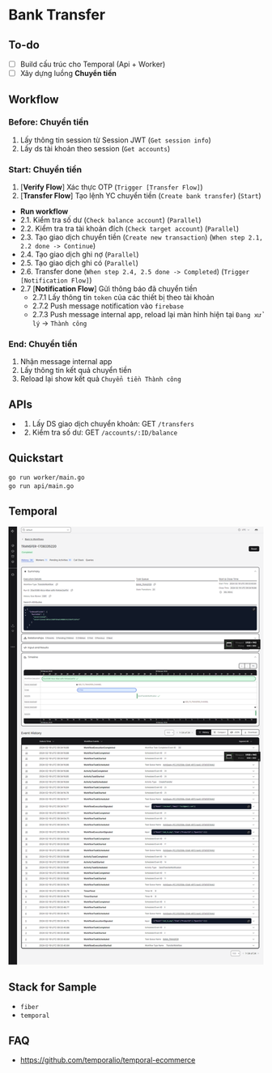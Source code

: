 # Bank Transfer

## To-do

- [ ] Build cấu trúc cho Temporal (Api + Worker)
- [ ] Xây dựng luồng **Chuyển tiền**

## Workflow

### Before: Chuyển tiền

1. Lấy thông tin session từ Session JWT (`Get session info`)
2. Lấy ds tài khoản theo session (`Get accounts`)

### Start: Chuyển tiền

1. [**Verify Flow**] Xác thực OTP (`Trigger [Transfer Flow]`)
2. [**Transfer Flow**] Tạo lệnh YC chuyển tiền (`Create bank transfer`) (`Start`)
  - **Run workflow**
  - 2.1. Kiểm tra số dư (`Check balance account`) (`Parallel`)
  - 2.2. Kiểm tra tra tài khoản đích (`Check target account`) (`Parallel`)
  - 2.3. Tạo giao dịch chuyển tiền (`Create new transaction`) (`When step 2.1, 2.2 done -> Continue`)
  - 2.4. Tạo giao dịch ghi nợ (`Parallel`)
  - 2.5. Tạo giao dịch ghi có (`Parallel`)
  - 2.6. Transfer done  (`When step 2.4, 2.5 done -> Completed`) (`Trigger [Notification Flow]`)
  - 2.7 [**Notification Flow**] Gửi thông báo đã chuyển tiền
    - 2.7.1 Lấy thông tin `token` của các thiết bị theo tài khoản
    - 2.7.2 Push message notification vào `firebase`
    - 2.7.3 Push message internal app, reload lại màn hình hiện tại `Đang xử lý` -> `Thành công`

### End: Chuyển tiền

1. Nhận message internal app
2. Lấy thông tin kết quả chuyển tiền
3. Reload lại show kết quả `Chuyển tiền Thành công`

## APIs

- 1. Lấy DS giao dịch chuyển khoản: GET `/transfers`
- 2. Kiểm tra số dư: GET `/accounts/:ID/balance`

## Quickstart

```bash
go run worker/main.go
go run api/main.go
```

## Temporal

![Screenshot](/banktransfer/docs/assets/bank-transfer-temporal-admin-log.png)

## Stack for Sample

- `fiber`
- `temporal`

## FAQ

- <https://github.com/temporalio/temporal-ecommerce>